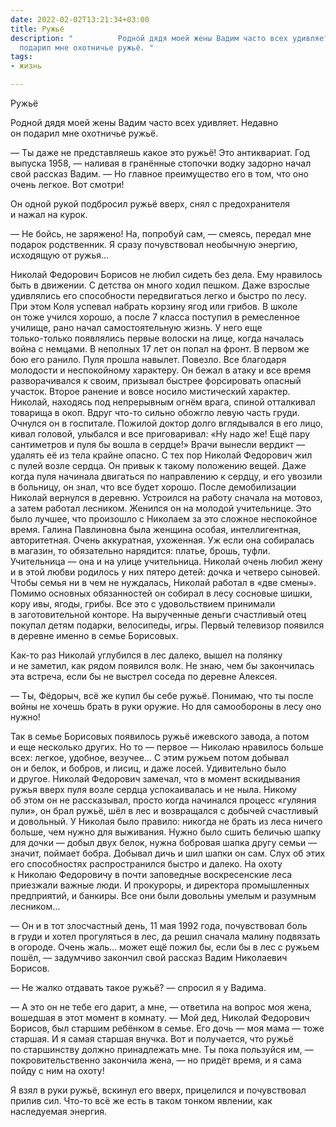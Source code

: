 ```yaml
---
date: 2022-02-02T13:21:34+03:00
title: Ружьё
description: "          Родной дядя моей жены Вадим часто всех удивляет. Недавно он
  подарил мне охотничье ружьё. "
tags:
- жизнь

---
```

<p>Ружьё</p>

<p>Родной дядя моей жены Вадим часто всех удивляет. Недавно он подарил мне охотничье ружьё.<br />

— Ты даже не представляешь какое это ружьё! Это антиквариат. Год выпуска 1958, — наливая в гранённые стопочки водку задорно начал свой рассказ Вадим. — Но главное преимущество его в том, что оно очень легкое. Вот смотри!<br />

Он одной рукой подбросил ружьё вверх, снял с предохранителя и нажал на курок.<br />

— Не бойсь, не заряжено! На, попробуй сам, — смеясь, передал мне подарок родственник. Я сразу почувствовал необычную энергию, исходящую от ружья…</p>

<p>Николай Федорович Борисов не любил сидеть без дела. Ему нравилось быть в движении. С детства он много ходил пешком. Даже взрослые удивлялись его способности передвигаться легко и быстро по лесу. При этом Коля успевал набрать корзину ягод или грибов. В школе он тоже учился хорошо, а после 7 класса поступил в ремесленное училище, рано начал самостоятельную жизнь. У него еще <nobr>только-только</nobr> появлялись первые волоски на лице, когда началась война с немцами. В неполных 17 лет он попал на фронт. В первом же бою его ранило. Пуля прошла навылет. Повезло. Все благодаря молодости и неспокойному характеру. Он бежал в атаку и все время разворачивался к своим, призывал быстрее форсировать опасный участок. Второе ранение и вовсе носило мистический характер. Николай, находясь под непрерывным огнём врага, спиной отталкивал товарища в окоп. Вдруг <nobr>что-то</nobr> сильно обожгло левую часть груди. Очнулся он в госпитале. Пожилой доктор долго вглядывался в его лицо, кивал головой, улыбался и все приговаривал: «Ну надо же! Ещё пару сантиметров и пуля бы вошла в сердце!» Врачи вынесли вердикт — удалять её из тела крайне опасно. С тех пор Николай Федорович жил с пулей возле сердца. Он привык к такому положению вещей. Даже когда пуля начинала двигаться по направлению к сердцу, и его увозили в больницу, он знал, что все будет хорошо. После демобилизации Николай вернулся в деревню. Устроился на работу сначала на мотовоз, а затем работал лесником. Женился он на молодой учительнице. Это было лучшее, что произошло с Николаем за это сложное неспокойное время. Галина Павлиновна была женщина особая, интеллигентная, авторитетная. Очень аккуратная, ухоженная. Уж если она собиралась в магазин, то обязательно нарядится: платье, брошь, туфли. Учительница — она и на улице учительница. Николай очень любил жену и в этой любви родилось у них пятеро детей: дочка и четверо сыновей. Чтобы семья ни в чем не нуждалась, Николай работал в «две смены». Помимо основных обязанностей он собирал в лесу сосновые шишки, кору ивы, ягоды, грибы. Все это с удовольствием принимали в заготовительной конторе. На вырученные деньги счастливый отец покупал детям подарки, велосипеды, игры. Первый телевизор появился в деревне именно в семье Борисовых.<br />

<nobr>Как-то</nobr> раз Николай углубился в лес далеко, вышел на полянку и не заметил, как рядом появился волк. Не знаю, чем бы закончилась эта встреча, если бы не выстрел соседа по деревне Алексея.<br />

— Ты, Фёдорыч, всё же купил бы себе ружьё. Понимаю, что ты после войны не хочешь брать в руки оружие. Но для самообороны в лесу оно нужно!<br />

Так в семье Борисовых появилось ружьё ижевского завода, а потом и еще несколько других. Но то — первое — Николаю нравилось больше всех: легкое, удобное, везучее… С этим ружьем потом добывал он и белок, и бобров, и лисиц, и даже лосей. Удивительно было и другое. Николай Федорович замечал, что в момент вскидывания ружья вверх пуля возле сердца успокаивалась и не ныла. Никому об этом он не рассказывал, просто когда начинался процесс «гуляния пули», он брал ружьё, шёл в лес и возвращался с добычей счастливый и довольный. У Николая было правило: никогда не брать из леса ничего больше, чем нужно для выживания. Нужно было сшить беличью шапку для дочки — добыл двух белок, нужна бобровая шапка другу семьи — значит, поймает бобра. Добывал дичь и шил шапки он сам. Слух об этих его способностях распространился быстро и далеко. На охоту к Николаю Федоровичу в почти заповедные воскресенские леса приезжали важные люди. И прокуроры, и директора промышленных предприятий, и банкиры. Все они были довольны умелым и разумным лесником…</p>

<p>— Он и в тот злосчастный день, 11 мая 1992 года, почувствовал боль в груди и хотел прогуляться в лес, да решил сначала малину подвязать в огороде. Очень жаль… может ещё пожил бы, если бы в лес с ружьем пошёл, — задумчиво закончил свой рассказ Вадим Николаевич Борисов.<br />

— Не жалко отдавать такое ружьё? — спросил я у Вадима.<br />

— А это он не тебе его дарит, а мне, — ответила на вопрос моя жена, вошедшая в этот момент в комнату. — Мой дед, Николай Федорович Борисов, был старшим ребёнком в семье. Его дочь — моя мама — тоже старшая. И я самая старшая внучка. Вот и получается, что ружьё по старшинству должно принадлежать мне. Ты пока пользуйся им, — покровительственно закончила жена, — но придёт время, и я сама пойду с ним на охоту!<br />

Я взял в руки ружьё, вскинул его вверх, прицелился и почувствовал прилив сил. <nobr>Что-то</nobr> всё же есть в таком тонком явлении, как наследуемая энергия.</p>